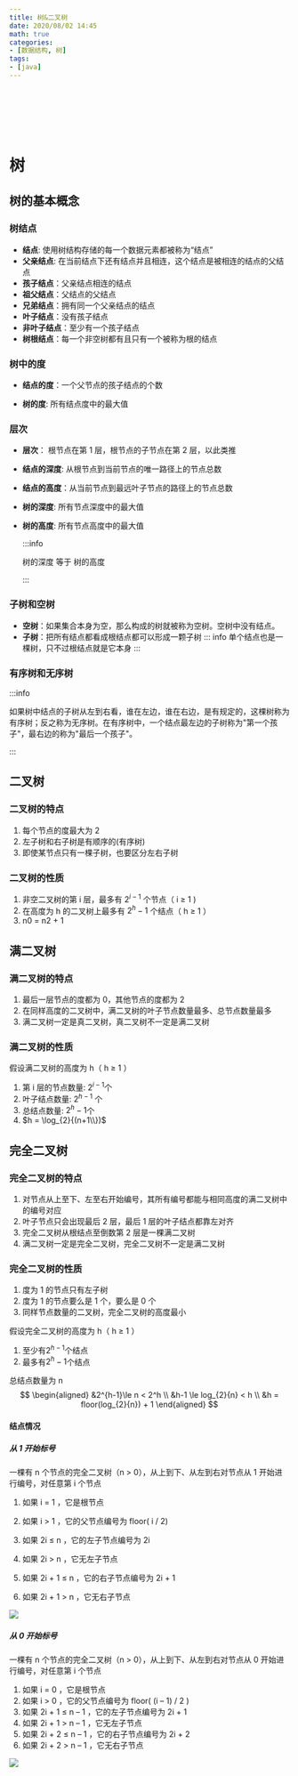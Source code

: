 ```yaml
---
title: 树&二叉树
date: 2020/08/02 14:45
math: true
categories: 
- [数据结构, 树]
tags:
- [java]
---
```


​                                                                                                                                                                                                        

​                                                                                                                                                                                                        

​                                                                                                                                                                

# 树

## 树的基本概念

### 树结点

- **结点**: 使用树结构存储的每一个数据元素都被称为“结点”
- **父亲结点**: 在当前结点下还有结点并且相连，这个结点是被相连的结点的父结点
- **孩子结点**：父亲结点相连的结点
- **祖父结点**：父结点的父结点
- **兄弟结点**：拥有同一个父亲结点的结点
- **叶子结点**：没有孩子结点
- **非叶子结点**：至少有一个孩子结点
- **树根结点**：每一个非空树都有且只有一个被称为根的结点

### 树中的度

- **结点的度**：一个父节点的孩子结点的个数

- **树的度**: 所有结点度中的最大值

### 层次

- **层次**： 根节点在第 1 层，根节点的子节点在第 2 层，以此类推

- **结点的深度**: 从根节点到当前节点的唯一路径上的节点总数

- **结点的高度**：从当前节点到最远叶子节点的路径上的节点总数

- **树的深度**: 所有节点深度中的最大值

- **树的高度**:  所有节点高度中的最大值

  :::info

   树的深度 等于 树的高度

  :::

### 子树和空树

- **空树**：如果集合本身为空，那么构成的树就被称为空树。空树中没有结点。
- **子树**：把所有结点都看成根结点都可以形成一颗子树
  ::: info
  单个结点也是一棵树，只不过根结点就是它本身
  :::

### 有序树和无序树

:::info

如果树中结点的子树从左到右看，谁在左边，谁在右边，是有规定的，这棵树称为有序树；反之称为无序树。在有序树中，一个结点最左边的子树称为"第一个孩子"，最右边的称为"最后一个孩子"。

:::

## 二叉树 

### 二叉树的特点

1. 每个节点的度最大为 2
2. 左子树和右子树是有顺序的(有序树)
3. 即使某节点只有一棵子树，也要区分左右子树

### 二叉树的性质

1. 非空二叉树的第 i 层，最多有 $2^{i-1}$ 个节点（ i ≥ 1 )
2. 在高度为 h 的二叉树上最多有 $2^h-1$ 个结点（ h ≥ 1 ）
3. n0 = n2 + 1

## 满二叉树

### 满二叉树的特点

1. 最后一层节点的度都为 0，其他节点的度都为 2
2. 在同样高度的二叉树中，满二叉树的叶子节点数量最多、总节点数量最多
3. 满二叉树一定是真二叉树，真二叉树不一定是满二叉树

### 满二叉树的性质

假设满二叉树的高度为 h（ h ≥ 1 ）

1. 第 i 层的节点数量: $2^{i-1}$个
2. 叶子结点数量: $2^{h-1}$ 个
3. 总结点数量: $2^h-1$个
4. $h = \log_{2}{(n+1\\})$

## 完全二叉树

### 完全二叉树的特点

1. 对节点从上至下、左至右开始编号，其所有编号都能与相同高度的满二叉树中的编号对应
2. 叶子节点只会出现最后 2 层，最后 1 层的叶子结点都靠左对齐
3. 完全二叉树从根结点至倒数第 2 层是一棵满二叉树
4. 满二叉树一定是完全二叉树，完全二叉树不一定是满二叉树

### 完全二叉树的性质

1. 度为 1 的节点只有左子树
2. 度为 1 的节点要么是 1 个，要么是 0 个
3. 同样节点数量的二叉树，完全二叉树的高度最小

假设完全二叉树的高度为 h（ h ≥ 1 ）

1. 至少有$2^{h-1}$个结点
2. 最多有$2^h-1$个结点

总结点数量为 n
$$
\begin{aligned}
&2^{h-1}\le n < 2^h \\
&h-1 \le log_{2}{n} < h \\
&h = floor(log_{2}{n}) + 1
\end{aligned}
$$

#### 结点情况

##### 从 1 开始标号

一棵有 n 个节点的完全二叉树（n > 0），从上到下、从左到右对节点从 1 开始进行编号，对任意第 i 个节点

1. 如果 i = 1 ，它是根节点

2. 如果 i > 1 ，它的父节点编号为 floor( i / 2)
3. 如果 2i ≤ n ，它的左子节点编号为 2i
4. 如果 2i > n ，它无左子节点
5. 如果 2i + 1 ≤ n ，它的右子节点编号为 2i + 1
6. 如果 2i + 1 > n ，它无右子节点

![](https://cdn.jsdelivr.net/gh/xiaou66/picture@master/image/1627895955704-1627895955698-tree_01.png)

##### 从 0 开始标号

一棵有 n 个节点的完全二叉树（n > 0），从上到下、从左到右对节点从 0 开始进行编号，对任意第 i 个节点

1. 如果 i = 0 ，它是根节点
2. 如果 i > 0 ，它的父节点编号为 floor( (i – 1) / 2 )
3. 如果 2i + 1 ≤ n – 1 ，它的左子节点编号为 2i + 1
4. 如果 2i + 1 > n – 1 ，它无左子节点
5. 如果 2i + 2 ≤ n – 1 ，它的右子节点编号为 2i + 2
6. 如果 2i + 2 > n – 1 ，它无右子节点

![](https://cdn.jsdelivr.net/gh/xiaou66/picture@master/image/1627896124778-1627896124773-tree_02.png)

